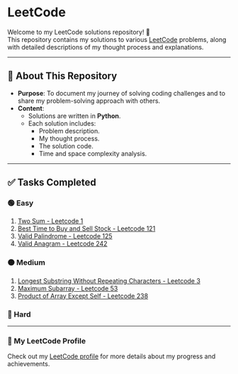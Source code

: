 # LeetCode

Welcome to my LeetCode solutions repository! 🚀  
This repository contains my solutions to various [LeetCode](https://leetcode.com/) problems, along with detailed descriptions of my thought process and explanations.

---

## 🌟 About This Repository
- **Purpose**: To document my journey of solving coding challenges and to share my problem-solving approach with others.
- **Content**: 
  - Solutions are written in **Python**.
  - Each solution includes:
    - Problem description.
    - My thought process.
    - The solution code.
    - Time and space complexity analysis.

---

## ✅ Tasks Completed

### 🟢 Easy
1. [Two Sum - Leetcode 1](https://leetcode.com/problems/two-sum/description/)
2. [Best Time to Buy and Sell Stock - Leetcode 121](https://leetcode.com/problems/best-time-to-buy-and-sell-stock/description/)
3. [Valid Palindrome - Leetcode 125](https://leetcode.com/problems/valid-palindrome/description/)
4. [Valid Anagram - Leetcode 242](https://leetcode.com/problems/valid-anagram/description/)


### 🟠 Medium
1. [Longest Substring Without Repeating Characters - Leetcode 3](https://leetcode.com/problems/longest-substring-without-repeating-characters/description/)
2. [Maximum Subarray - Leetcode 53](https://leetcode.com/problems/maximum-subarray/description/)
3. [Product of Array Except Self - Leetcode 238](https://leetcode.com/problems/product-of-array-except-self/description/)


### 🔴 Hard

---

### 🚀 My LeetCode Profile
Check out my [LeetCode profile](https://leetcode.com/u/asimceman/) for more details about my progress and achievements.